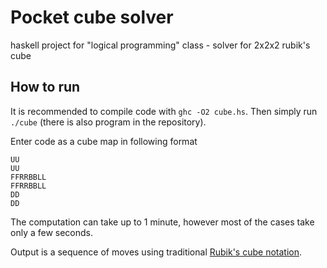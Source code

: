 # Pocket cube solver

haskell project for "logical programming" class - solver for 2x2x2 rubik's cube

## How to run

It is recommended to compile code with `ghc -O2 cube.hs`. Then simply run `./cube` (there is also program in the repository).

Enter code as a cube map in following format

```
UU
UU
FFRRBBLL
FFRRBBLL
DD
DD
```

The computation can take up to 1 minute, however most of the cases take only a few seconds.

Output is a sequence of moves using traditional [Rubik's cube notation](https://ruwix.com/the-rubiks-cube/notation/).
